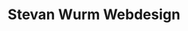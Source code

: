 ---
# Feel free to add content and custom Front Matter to this file.
# To modify the layout, see https://jekyllrb.com/docs/themes/#overriding-theme-defaults
title: Stevan Wurm Webdesign
layout: home
introTitle: |-
  Ich erstelle für Sie ansprechende
  Websiten und digitale Auftritte
introText: |- 
  Ich bin Stevan Wurm, ein Webdesigner aus Rödelsee in nähe von Kitzingen. Seit 2003 erstelle ich Websites für Betriebe, Produzenten, Akademiker, Restaurants, Onlineportale und vieles mehr.

greenTitle: |-
  Design.
  Aber Nachhaltig?
greenText: |-
  Gerne überprüfe ich Ihre bestehende Website, ob man sie nachhaltiger gestalten kann. Ein nachhaltiges Design ist möglich, performant und hilft der Umwelt.
aboutTitle: |-
  Hallo 
aboutText: |-
  Mein Name ist Stevan Wurm, ich bin Sozialarbeiter und Autodidakt in Sachen Web- und Digitaltechnologie aus Rödelsee.

  Besonders interessiert mich die Zugänglichkeit im Internet, oder anders ausgedrückt, wie man etwas so darstellt, dass man es sofort versteht.
  
  Es geht nicht darum, nur wenige Informationen zu bieten, sondern die vorhandenen Informationen so darzustellen und zu strukturieren, dass Ihre Zielgruppe sie auf Anhieb verstehen kann.
---